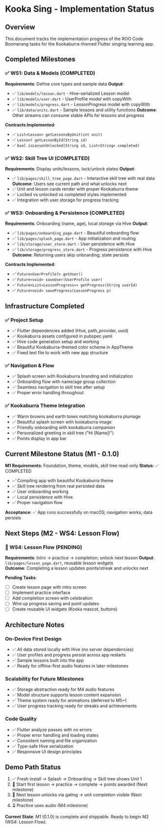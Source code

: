 # Kooka Sing - Implementation Status

## Overview
This document tracks the implementation progress of the ROO Code Boomerang tasks for the Kookaburra-themed Flutter singing learning app.

## Completed Milestones 

### ✅ WS1: Data & Models (COMPLETED)
**Requirements**: Define core types and sample data
**Output**: 
- ✅ `lib/models/lesson.dart` - Hive-serialized Lesson model
- ✅ `lib/models/user.dart` - UserProfile model with copyWith
- ✅ `lib/models/progress.dart` - LessonProgress model with copyWith  
- ✅ `lib/data/units.dart` - Sample lessons and utility functions
**Outcome**: Other streams can consume stable APIs for lessons and progress

**Contracts Implemented**:
- ✅ `List<Lesson> getLessonsByUnit(int unit)`
- ✅ `Lesson? getLessonById(String id)`
- ✅ `bool isLessonUnlocked(String id, List<String> completed)`

### ✅ WS2: Skill Tree UI (COMPLETED)
**Requirements**: Display units/lessons, lock/unlock states
**Output**: 
- ✅ `lib/pages/skill_tree_page.dart` - Interactive skill tree with real data
**Outcome**: Users see current path and what unlocks next
- ✅ Unit and lesson cards render with proper Kookaburra theme
- ✅ Locked vs unlocked vs completed styles implemented
- ✅ Integration with user storage for progress tracking

### ✅ WS3: Onboarding & Persistence (COMPLETED)  
**Requirements**: Onboarding (name, age), local storage via Hive
**Output**:
- ✅ `lib/pages/onboarding_page.dart` - Beautiful onboarding flow
- ✅ `lib/pages/splash_page.dart` - App initialization and routing
- ✅ `lib/storage/user_store.dart` - User persistence with Hive
- ✅ `lib/storage/progress_store.dart` - Progress persistence with Hive
**Outcome**: Returning users skip onboarding; state persists

**Contracts Implemented**:
- ✅ `Future<UserProfile?> getUser()`
- ✅ `Future<void> saveUser(UserProfile user)`
- ✅ `Future<List<LessonProgress>> getProgress(String userId)`
- ✅ `Future<void> saveProgress(LessonProgress p)`

## Infrastructure Completed

### ✅ Project Setup
- ✅ Flutter dependencies added (Hive, path_provider, uuid)
- ✅ Kookaburra assets configured in pubspec.yaml
- ✅ Hive code generation setup and working
- ✅ Beautiful Kookaburra-themed color scheme in AppTheme
- ✅ Fixed test file to work with new app structure

### ✅ Navigation & Flow
- ✅ Splash screen with Kookaburra branding and initialization
- ✅ Onboarding flow with name/age group collection
- ✅ Seamless navigation to skill tree after setup
- ✅ Proper error handling throughout

### ✅ Kookaburra Theme Integration
- ✅ Warm browns and earth tones matching kookaburra plumage
- ✅ Beautiful splash screen with kookaburra image
- ✅ Friendly onboarding with kookaburra companion
- ✅ Personalized greeting in skill tree ("Hi [Name]!")
- ✅ Points display in app bar

## Current Milestone Status (M1 - 0.1.0)

**M1 Requirements**: Foundation, theme, models, skill tree read-only
**Status**: ✅ COMPLETED
- ✅ Compiling app with beautiful Kookaburra theme
- ✅ Skill tree rendering from real persisted data
- ✅ User onboarding working
- ✅ Local persistence with Hive
- ✅ Proper navigation flow

**Acceptance**: ✅ App runs successfully on macOS; navigation works; data persists

## Next Steps (M2 - WS4: Lesson Flow)

### 🔄 WS4: Lesson Flow (PENDING)
**Requirements**: Intro → practice → completion; unlock next lesson
**Output**: `lib/pages/lesson_page.dart`, reusable lesson widgets  
**Outcome**: Completing a lesson updates points/streak and unlocks next

**Pending Tasks**:
- [ ] Create lesson page with intro screen
- [ ] Implement practice interface  
- [ ] Add completion screen with celebration
- [ ] Wire up progress saving and point updates
- [ ] Create reusable UI widgets (Kooka mascot, buttons)

## Architecture Notes

### On-Device First Design
- ✅ All data stored locally with Hive (no server dependencies)
- ✅ User profiles and progress persist across app restarts
- ✅ Sample lessons built into the app
- ✅ Ready for offline-first audio features in later milestones

### Scalability for Future Milestones
- ✅ Storage abstraction ready for M4 audio features
- ✅ Model structure supports lesson content expansion
- ✅ Theme system ready for animations (deferred to M5+)
- ✅ User progress tracking ready for streaks and achievements

### Code Quality  
- ✅ Flutter analyze passes with no errors
- ✅ Proper error handling and loading states
- ✅ Consistent naming and file organization
- ✅ Type-safe Hive serialization
- ✅ Responsive UI design principles

## Demo Path Status
1. ✅ Fresh install → Splash → Onboarding → Skill tree shows Unit 1
2. 🔄 Start first lesson → practice → complete → points awarded (Next milestone)
3. 🔄 Next lesson unlocks via gating → unit completion visible (Next milestone) 
4. ⏳ Practice uses audio (M4 milestone)

**Current State**: M1 (0.1.0) is complete and shippable. Ready to begin M2 (WS4: Lesson Flow).